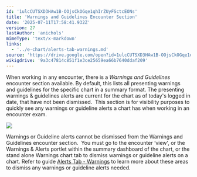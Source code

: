 ```yaml
---
id: '1ulcCUTSXD3HAw1B-OOjsCkOGqe1qhIrZUyFSctcEONs'
title: 'Warnings and Guidelines Encounter Section'
date: '2025-07-11T17:58:41.932Z'
version: 27
lastAuthor: 'anichols'
mimeType: 'text/x-markdown'
links:
  - '../e-chart/alerts-tab-warnings.md'
source: 'https://drive.google.com/open?id=1ulcCUTSXD3HAw1B-OOjsCkOGqe1qhIrZUyFSctcEONs'
wikigdrive: '9a3c47814c851f1e3ce25659ea66b7640ddaf209'
---
```

When working in any encounter, there is a *Warnings and Guidelines* encounter section available.  By default, this lists all presenting warnings and guidelines for the specific chart in a summary format. The presenting warnings & guidelines alerts are current for the chart as of today's logged in date, that have not been dismissed.  This section is for visibility purposes to quickly see any warnings or guideline alerts a chart has when working in an encounter exam.

![](../warnings-and-guidelines-encounter-section.assets/a272a961ba366e85f1e4286a2b92c374.png)

Warnings or Guideline alerts cannot be dismissed from the Warnings and Guidelines encounter section.  You must go to the encounter ‘view', or the Warnings & Alerts portlet within the summary dashboard of the chart, or the stand alone Warnings chart tab to dismiss warnings or guideline alerts on a chart. Refer to guide [Alerts Tab - Warnings](../e-chart/alerts-tab-warnings.md) to learn more about these areas to dismiss any warnings or guideline alerts needed.
